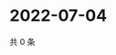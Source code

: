 # 2022-07-04

共 0 条

<!-- BEGIN WEIBO -->
<!-- 最后更新时间 Mon Jul 04 2022 04:15:56 GMT+0800 (China Standard Time) -->

<!-- END WEIBO -->
